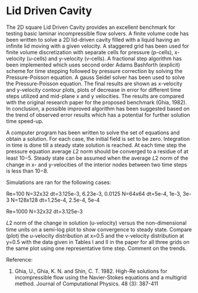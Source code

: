 # Lid Driven Cavity

The 2D square Lid Driven Cavity provides an excellent benchmark for testing basic laminar incompressible
flow solvers. A finite volume code has been written to solve a 2D lid-driven cavity filled with a liquid having an
infinite lid moving with a given velocity. A staggered grid has been used for finite volume discretization with
separate cells for pressure (p-cells), x-velocity (u-cells) and y-velocity (v-cells). A fractional step algorithm has
been implemented which uses second order Adams Bashforth (explicit) scheme for time stepping followed by
pressure correction by solving the Pressure-Poisson equation. A gauss Seidel solver has been used to
solve the Pressure-Poisson equation. The final results are shown as x-velocity and y-velocity contour plots,
plots of decrease in error for different time steps utilized and mid-plane x and y velocities. The results are
compared with the original research paper for the proposed benchmark (Ghia, 1982). In conclusion, a possible
improved algorithm has been suggested based on the trend of observed error results which has a potential for
further solution time speed-up.

A computer program has been written to solve the set of equations and obtain a solution. 
For each case, the initial field is set to be zero. Integration in time 
is done till a steady state solution is reached. At each time step the 
pressure equation average 𝐿2 norm should be converged to a residue of 
at least 10−5. Steady state can be assumed when the average 𝐿2 norm of 
the change in x- and y-velocities of the interior nodes between two time 
steps is less than 10−8.

Simulations are ran for the following cases:

Re=100
N=32x32 dt=3.125e-3, 6.23e-3, 0.0125
N=64x64 dt=5e-4, 1e-3, 3e-3
N=128x128 dt=1.25e-4, 2.5e-4, 5e-4

Re=1000
N=32x32 dt=3.125e-3

𝐿2 norm of the change in solution (u-velocity) versus the non-dimensional 
time units on a semi-log plot to show convergence to steady state. Compare 
(plot) the u-velocity distribution at x=0.5 and the v-velocity distribution at
y=0.5 with the data given in Tables I and II in the paper for all three grids on the same
plot using one representative time step. Comment on the trends.

Reference:
1. Ghia, U., Ghia, K. N. and Shin, C. T. 1982. High-Re solutions for incompressible flow using the Navier-Stokes equations and a multigrid method. Journal of Computational Physics. 48 (3): 387-411

